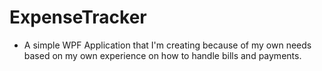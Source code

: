 # ExpenseTracker
- A simple WPF Application that I'm creating because of my own needs based on my own experience on how to handle bills and payments.
